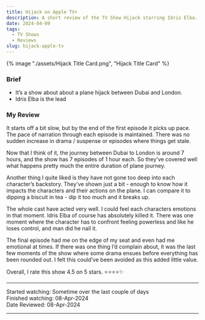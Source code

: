 ```yaml
---
title: Hijack on Apple TV+
description: A short review of the TV Show Hijack starring Idris Elba.
date: 2024-04-09
tags:
  - TV Shows
  - Reviews
slug: hijack-apple-tv
---
```

{% image "./assets/Hijack Title Card.png", "Hijack Title Card" %}

### Brief
- It’s a show about about a plane hijack between Dubai and London.
- Idris Elba is the lead

### My Review
It starts off a bit slow, but by the end of the first episode it picks up pace. The pace of narration through each episode is maintained. There was no sudden increase in drama / suspense or episodes where things get stale. 

Now that I think of it, the journey between Dubai to London is around 7 hours, and the show has 7 episodes of 1 hour each. So they’ve covered well what happens pretty much the entire duration of plane journey. 

Another thing I quite liked is they have not gone too deep into each character’s backstory. They’ve shown just a bit - enough to know how it impacts the characters and their actions on the plane. I can compare it to dipping a biscuit in tea - dip it too much and it breaks up. 

The whole cast have acted very well. I could feel each characters emotions in that moment. Idris Elba of course has absolutely killed it. There was one moment where the character has to confront feeling powerless and like he loses control, and man did he nail it. 

The final episode had me on the edge of my seat and even had me emotional at times. If there was one thing I’d complain about, it was the last few moments of the show where some drama ensues before everything has been rounded out. I felt this could’ve been avoided as this added little value. 

Overall, I rate this show 4.5 on 5 stars. 
⭐️⭐️⭐️⭐️✨
___

Started watching: Sometime over the last couple of days\
Finished watching: 08-Apr-2024\
Date Reviewed: 08-Apr-2024
___
